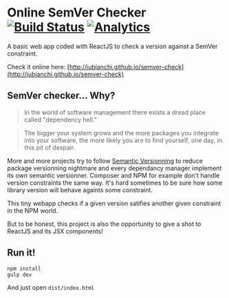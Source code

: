 # Online SemVer Checker [![Build Status](https://travis-ci.org/jubianchi/semver-check.svg?branch=master)](https://travis-ci.org/jubianchi/semver-check) [![Analytics](https://ga-beacon.appspot.com/UA-56445984-1/jubianchi/semver-check)](https://github.com/igrigorik/ga-beacon)

A basic web app coded with ReactJS to check a version against a SemVer constraint.

Check it online here: [http://jubianchi.github.io/semver-check](http://jubianchi.github.io/semver-check)

## SemVer checker... Why?

> In the world of software management there exists a dread place called "dependency hell."

> The bigger your system grows and the more packages you integrate into your software, the more likely you are to find yourself, one day, in this pit of despair.

More and more projects try to follow [Semantic Versionning](http://semver.org/) to reduce package versionning nightmare and every dependancy manager implement its own semantic versionner.
Composer and NPM for example don't handle version constraints the same way. It's hard sometimes to be sure how some library version will behave againts some constraint.

This tiny webapp checks if a given version satifies another given constraint in the NPM world.

But to be honest, this project is also the opportunity to give a shot to ReactJS and its JSX components!

## Run it!

```
npm install
gulp dev
```

And just open `dist/index.html`
